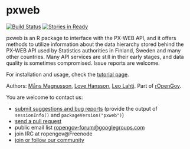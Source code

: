 pxweb
======

[![Build Status](https://travis-ci.org/rOpenGov/pxweb.svg?branch=master)](https://travis-ci.org/rOpenGov/pxweb)
[![Stories in Ready](https://badge.waffle.io/ropengov/pxweb.png?label=TODO)](http://waffle.io/ropengov/pxweb)


pxweb is an R package to interface with the PX-WEB API, and it offers
methods to utilize information about the data hierarchy stored behind
the PX-WEB API used by Statistics authorities in Finland, Sweden and
many other countries. Many API services are still in their early
stages, and data quality is sometimes compromised. Issue reports are
welcome.

For installation and usage, check the [tutorial page](https://github.com/rOpenGov/pxweb/blob/master/vignettes/pxweb.Rmd).  

Authors: [Måns Magnusson](https://github.com/MansMeg/), [Love Hansson](https://github.com/LCHansson/), [Leo Lahti](https://github.com/antagomir). Part of [rOpenGov](http://ropengov.github.io/).
  
You are welcome to contact us:

  * [submit suggestions and bug reports](https://github.com/ropengov/pxweb/issues) (provide the output of `sessionInfo()` and `packageVersion("pxweb")`)
  * [send a pull request](https://github.com/ropengov/pxweb/)
  * public email list ropengov-forum@googlegroups.com
  * join IRC at ropengov@Freenode
  * [join or follow our community](http://ropengov.github.io/contribute/)  




